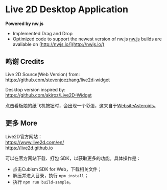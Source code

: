 # Live 2D Desktop Application

**Powered by nw.js**
- Implemented Drag and Drop 
- Optimized code to support the newest version of nw.js
[nw.js](https://github.com/nwjs/nw.js) builds are avaliable on [http://nwjs.io/](http://nwjs.io/)

## 鸣谢 Credits

Live 2D Source(Web Version) from:  
https://github.com/stevenjoezhang/live2d-widget

Desktop version inspired by:   
https://github.com/akiroz/Live2D-Widget

点击看板娘的纸飞机按钮时，会出现一个彩蛋，这来自于[WebsiteAsteroids](http://www.websiteasteroids.com)。

## 更多 More

Live2D官方网站：  
https://www.live2d.com/en/  
https://live2d.github.io

可以在官方网站下载、打包 SDK，以获取更多的功能。具体操作是：
- 点击Cubism SDK for Web，下载相关文件；
- 解压并进入目录，执行 `npm install`；
- 执行 `npm run build-sample`。
